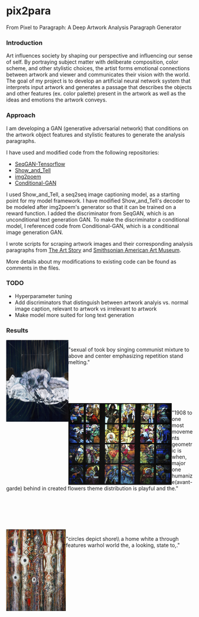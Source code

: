 # pix2para
From Pixel to Paragraph: A Deep Artwork Analysis Paragraph Generator

### Introduction
Art influences society by shaping our perspective and influencing our sense of self. By portraying subject matter with deliberate composition, color scheme, and other stylistic choices, the artist forms emotional connections between artwork and viewer and communicates their vision with the world. The goal of my project is to develop an artificial neural network system that interprets input artwork and generates a passage that describes the objects and other features (ex. color palette) present in the artwork as well as the ideas and emotions the artwork conveys.

### Approach
I am developing a GAN (generative adversarial network) that conditions on the artwork object features and stylistic features to generate the analysis paragraphs. 

I have used and modified code from the following repositories: 
* [SeqGAN-Tensorflow](https://github.com/audreycui/SeqGAN-Tensorflow)
* [Show_and_Tell](https://github.com/audreycui/Show_and_Tell)
* [img2poem](https://github.com/audreycui/img2poem)
* [Conditional-GAN](https://github.com/zhangqianhui/Conditional-GAN)

I used Show_and_Tell, a seq2seq image captioning model, as a starting point for my model framework. I have modified Show_and_Tell's decoder to be modeled after img2poem's generator so that it can be trained on a reward function. I added the discriminator from SeqGAN, which is an unconditional text generation GAN. To make the discriminator a conditional model, I referenced code from Conditional-GAN, which is a conditional image generation GAN. 

I wrote scripts for scraping artwork images and their corresponding analysis paragraphs from [The Art Story](https://www.theartstory.org/) and [Smithsonian American Art Museum](https://americanart.si.edu/). 

More details about my modifications to existing code can be found as comments in the files.  

### TODO
* Hyperparameter tuning
* Add discriminators that distinguish between artwork analyis vs. normal image caption, relevant to artwork vs irrelevant to artwork
* Make model more suited for long text generation

### Results
<img src="https://github.com/audreycui/pix2para/blob/master/images/art_desc785.jpg" height="220px" align="left">
<br/>"sexual of took boy singing communist mixture to above and center emphasizing repetition stand melting."
<br/><br/><br/><br/><br/><br/><br/>
<img src="https://github.com/audreycui/pix2para/blob/master/images/art_desc105.jpg" height="220px" align="left">
<br/>"1908 to one most movements geometric is when, major one humanize(avant-garde) behind in created flowers theme distribution is playful and the."
<br/><br/><br/><br/><br/><br/><br/>
<img src="https://github.com/audreycui/pix2para/blob/master/images/art_desc2455.jpg" height="220px" align="left">
<br/>"circles depict shore\\ a home white a through features warhol world the, a looking, state to,."


